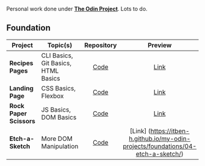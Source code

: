 Personal work done under [**The Odin Project**](https://www.theodinproject.com/). Lots to do.

## Foundation

| Project | Topic(s) | Repository | Preview |
| --- | --- | :---: | :---: |
| **Recipes Pages** | CLI Basics, Git Basics, HTML Basics | [Code](https://github.com/itben-h/my-odin-projects/tree/main/foundations/01-recipes-pages) | [Link](https://itben-h.github.io/my-odin-projects/foundations/01-recipes-pages/)
| **Landing Page** | CSS Basics, Flexbox | [Code](https://github.com/itben-h/my-odin-projects/tree/main/foundations/02-landing-page) | [Link](https://itben-h.github.io/my-odin-projects/foundations/02-landing-page/)
| **Rock Paper Scissors** | JS Basics, DOM Basics | [Code](https://github.com/itben-h/my-odin-projects/tree/main/foundations/03-rock-paper-scissors) | [Link](https://itben-h.github.io/my-odin-projects/foundations/03-rock-paper-scissors/)
| **Etch-a-Sketch** | More DOM Manipulation | [Code](https://github.com/itben-h/my-odin-projects/tree/main/foundations/04-etch-a-sketch/) | [Link] (https://itben-h.github.io/my-odin-projects/foundations/04-etch-a-sketch/)